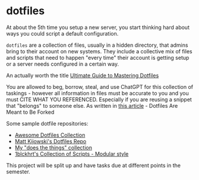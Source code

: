 # dotfiles

At about the 5th time you setup a new server, you start thinking hard about ways you could script a default configuration.

`dotfiles` are a collection of files, usually in a hidden directory, that admins bring to their account on new systems.  They include a collective mix of files and scripts that need to happen "every time" their account is getting setup or a server needs configured in a certain way.

An actually worth the title [Ultimate Guide to Mastering Dotfiles](https://www.daytona.io/dotfiles/ultimate-guide-to-dotfiles)

You are allowed to beg, borrow, steal, and use ChatGPT for this collection of taskings - however all information in files must be accurate to you and you must CITE WHAT YOU REFERENCED.  Especially if you are reusing a snippet that "belongs" to someone else.  As written in [this article](https://zachholman.com/2010/08/dotfiles-are-meant-to-be-forked/) - Dotfiles Are Meant to Be Forked

Some sample dotfile repositories:
- [Awesome Dotfiles Collection](https://github.com/webpro/awesome-dotfiles)
- [Matt Kijowski's Dotfiles Repo](https://github.com/mkijowski/dotfiles/tree/master)
- [My "does the things" collection](https://github.com/pattonsgirl/dotfiles/tree/main)
- [1blckhrt's Collection of Scripts - Modular style](https://github.com/1blckhrt/dotfiles/tree/main)

This project will be split up and have tasks due at different points in the semester.